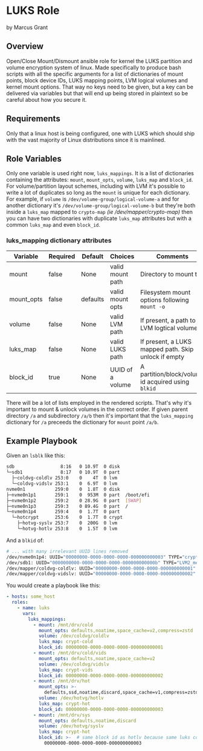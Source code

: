 # LUKS Role

by Marcus Grant

## Overview

Open/Close Mount/Dismount ansible role for kernel the LUKS partition and volume encryption system of linux. Made specifically to produce bash scripts with all the specific arguments for a list of dictionaries of mount points, block device IDs, LUKS mapping points, LVM logical volumes and kernel mount options. That way no keys need to be given, but a key can be delivered via variables but that will end up being stored in plaintext so be careful about how you secure it.

## Requirements

Only that a linux host is being configured, one with LUKS which should ship with the vast majority of Linux distributions since it is mainlined.

## Role Variables

Only one variable is used right now, `luks_mappings`. It is a list of dictionaries containing the attributes: `mount`, `mount_opts`, `volume`, `luks_map` and `block_id`. For volume/partition layout schemes, including with LVM it's possible to write a lot of duplicates so long as the `mount` is unique for each dictionary. For example, if `volume` is `/dev/volume-group/logical-volume-a` and for another dictionary it's `/dev/volume-group/logical-volume-b` but they're both inside a `luks_map` mapped to `crypto-map` *(ie /dev/mapper/crypto-map)* then you can have two dictionaries with duplicate `luks_map` attributes but with a common `luks_map` and even `block_id`.

### luks_mapping dictionary attributes

| Variable   | Required | Default  | Choices          | Comments                                             |
| ---------- | -------- | -------- | ---------------- | ---------------------------------------------------- |
| mount      | false    | None     | valid mount path | Directory to mount to                                |
| mount_opts | false    | defaults | valid mount opts | Filesystem mount options following `mount -o`        |
| volume     | false    | None     | valid LVM path   | If present, a path to an LVM logtical volume         |
| luks_map   | false    | None     | valid LUKS path  | If present, a LUKS mapped path. Skip unlock if empty |
| block_id   | true     | None     | UUID of a volume | A partition/block/volume id acquired using `blkid`   |

There will be a lot of lists employed in the rendered scripts. That's why it's important to mount & unlock volumes in the correct order. If given parent directory `/a` and subdirectory `/a/b` then it's important that the `luks_mapping` dictionary for `/a` preceeds the dictionary for `mount` point `/a/b`.

## Example Playbook

Given an `lsblk` like this:

```sh
sdb                 8:16   0 10.9T  0 disk
└─sdb1              8:17   0 10.9T  0 part
  ├─coldvg-coldlv 253:0    0    4T  0 lvm
  └─coldvg-vidslv 253:1    0  6.9T  0 lvm
nvme0n1           259:0    0  1.8T  0 disk
├─nvme0n1p1       259:1    0  953M  0 part  /boot/efi
├─nvme0n1p2       259:2    0 28.9G  0 part  [SWAP]
├─nvme0n1p3       259:3    0 89.4G  0 part  /
└─nvme0n1p4       259:4    0  1.7T  0 part
  └─hotcrypt      253:6    0  1.7T  0 crypt
    ├─hotvg-syslv 253:7    0  200G  0 lvm
    └─hotvg-hotlv 253:8    0  1.5T  0 lvm
```

And a `blkid` of:

```sh
# ... with many irrelevant UUID lines removed
/dev/nvme0n1p4: UUID="00000000-0000-0000-0000-000000000003" TYPE="crypto_LUKS"
/dev/sdb1: UUID="0000000000-0000-0000-0000-000000000000b" TYPE="LVM2_member"
/dev/mapper/coldvg-coldlv: UUID="00000000-0000-0000-0000-000000000001"
/dev/mapper/coldvg-vidslv: UUID="00000000-0000-0000-0000-000000000002"
```

You would create a playbook like this:

```yaml
- hosts: some_host
  roles:
    - name: luks
      vars:
        luks_mappings:
          - mount: /mnt/drv/cold
            mount_opts: defaults,noatime,space_cache=v2,compress=zstd
            volume: /dev/coldvg/coldlv
            luks_map: crypt-cold
            block_id: 00000000-0000-0000-0000-000000000001
          - mount: /mnt/drv/cold/vids
            mount_opts: defaults,noatime,space_cache=v2
            volume: /dev/coldvg/vidslv
            luks_map: crypt-vids
            block_id: 00000000-0000-0000-0000-000000000002
          - mount: /mnt/drv/hot
            mount_opts: >-
              defaults,ssd,noatime,discard,space_cache=v1,compress=zstd
            volume: /dev/hotvg/hotlv
            luks_map: crypt-hot
            block_id: 00000000-0000-0000-0000-000000000003
          - mount: /mnt/drv/sys
            mount_opts: defaults,noatime,discard
            volume: /dev/hotvg/syslv
            luks_map: crypt-hot
            block_id: >-  # same block id as hotlv because same luks container
              00000000-0000-0000-0000-000000000003
```

